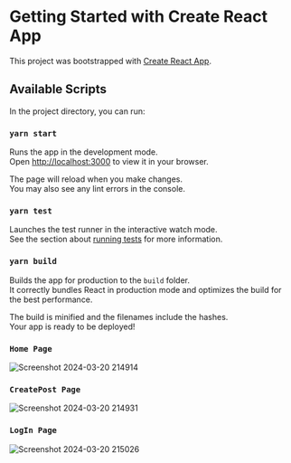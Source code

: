 # Getting Started with Create React App

This project was bootstrapped with [Create React App](https://github.com/facebook/create-react-app).

## Available Scripts

In the project directory, you can run:

### `yarn start`

Runs the app in the development mode.\
Open [http://localhost:3000](http://localhost:3000) to view it in your browser.

The page will reload when you make changes.\
You may also see any lint errors in the console.

### `yarn test`

Launches the test runner in the interactive watch mode.\
See the section about [running tests](https://facebook.github.io/create-react-app/docs/running-tests) for more information.

### `yarn build`

Builds the app for production to the `build` folder.\
It correctly bundles React in production mode and optimizes the build for the best performance.

The build is minified and the filenames include the hashes.\
Your app is ready to be deployed!

### `Home Page`

![Screenshot 2024-03-20 214914](https://github.com/pramit-mondal76/PlainPage/assets/95114633/2f5116f6-98e6-4a90-8a13-1ee4e2d1eee6)

### `CreatePost Page`

![Screenshot 2024-03-20 214931](https://github.com/pramit-mondal76/PlainPage/assets/95114633/477b017c-a4a1-4050-99b7-a3e2a2104487)

### `LogIn Page`

![Screenshot 2024-03-20 215026](https://github.com/pramit-mondal76/PlainPage/assets/95114633/4a9ffb77-3c0c-48e3-9b1f-fd279ee22e52)
